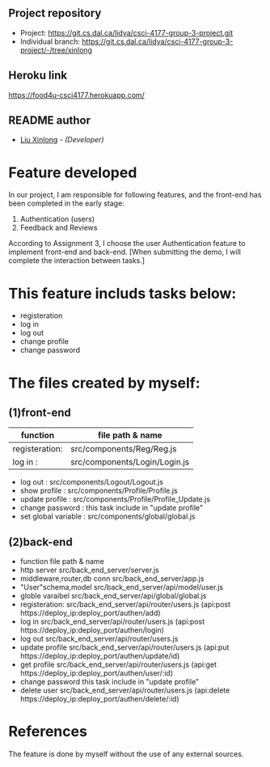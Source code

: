 ## Project repository
* Project: https://git.cs.dal.ca/lidya/csci-4177-group-3-project.git
* Individual branch: https://git.cs.dal.ca/lidya/csci-4177-group-3-project/-/tree/xinlong

## Heroku link
https://food4u-csci4177.herokuapp.com/

## README author
* [Liu Xinlong](xn988864@dal.ca) - *(Developer)*
# Feature developed
In our project, I am responsible for following features, and the front-end has been completed in the early stage:
1. Authentication (users)
2. Feedback and Reviews

According to Assignment 3, I choose the user Authentication feature to implement front-end and back-end.
[When submitting the demo, I will complete the interaction between tasks.]

# This feature includs tasks below:
* registeration
* log in
* log out
* change profile
* change password

# The files created by myself:
## (1)front-end
|function                     |file path & name                         |
| --------------------------- | --------------------------------------- |
| registeration:              | src/components/Reg/Reg.js               |
| log in :                    | src/components/Login/Login.js           |
* log out :                    src/components/Logout/Logout.js
* show profile :               src/components/Profile/Profile.js
* update profile :             src/components/Profile/Profile_Update.js
* change password :            this task include in "update profile"
* set global variable :        src/components/global/global.js

## (2)back-end
*   function                  file path & name
* http server                 src/back_end_server/server.js
* middleware,router,db conn   src/back_end_server/app.js
* "User"schema,model          src/back_end_server/api/model/user.js
* globle varaibel             src/back_end_server/api/global/global.js
* registeration:              src/back_end_server/api/router/users.js   (api:post https://deploy_ip:deploy_port/authen/add)
* log in                      src/back_end_server/api/router/users.js   (api:post https://deploy_ip:deploy_port/authen/login)
* log out                     src/back_end_server/api/router/users.js
* update profile              src/back_end_server/api/router/users.js   (api:put https://deploy_ip:deploy_port/authen/update/id)
* get profile                 src/back_end_server/api/router/users.js   (api:get https://deploy_ip:deploy_port/authen/user/:id)
* change password             this task include in "update profile"
* delete user                 src/back_end_server/api/router/users.js   (api:delete https://deploy_ip:deploy_port/authen/delete/:id)



# References
The feature is done by myself without the use of any external sources.
